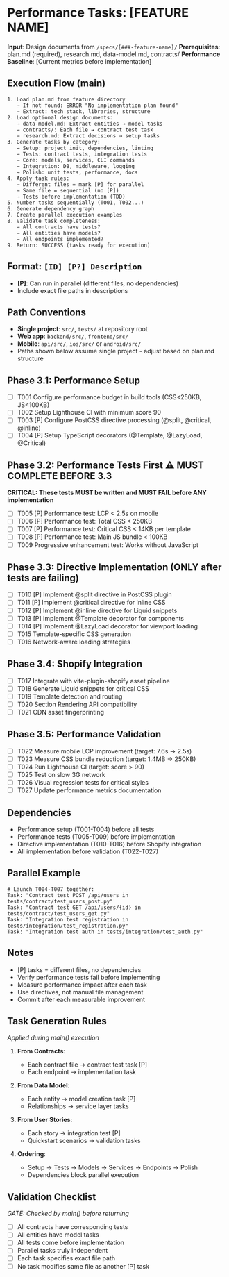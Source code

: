 # Performance Tasks: [FEATURE NAME]

**Input**: Design documents from `/specs/[###-feature-name]/`
**Prerequisites**: plan.md (required), research.md, data-model.md, contracts/
**Performance Baseline**: [Current metrics before implementation]

## Execution Flow (main)

```
1. Load plan.md from feature directory
   → If not found: ERROR "No implementation plan found"
   → Extract: tech stack, libraries, structure
2. Load optional design documents:
   → data-model.md: Extract entities → model tasks
   → contracts/: Each file → contract test task
   → research.md: Extract decisions → setup tasks
3. Generate tasks by category:
   → Setup: project init, dependencies, linting
   → Tests: contract tests, integration tests
   → Core: models, services, CLI commands
   → Integration: DB, middleware, logging
   → Polish: unit tests, performance, docs
4. Apply task rules:
   → Different files = mark [P] for parallel
   → Same file = sequential (no [P])
   → Tests before implementation (TDD)
5. Number tasks sequentially (T001, T002...)
6. Generate dependency graph
7. Create parallel execution examples
8. Validate task completeness:
   → All contracts have tests?
   → All entities have models?
   → All endpoints implemented?
9. Return: SUCCESS (tasks ready for execution)
```

## Format: `[ID] [P?] Description`

- **[P]**: Can run in parallel (different files, no dependencies)
- Include exact file paths in descriptions

## Path Conventions

- **Single project**: `src/`, `tests/` at repository root
- **Web app**: `backend/src/`, `frontend/src/`
- **Mobile**: `api/src/`, `ios/src/` or `android/src/`
- Paths shown below assume single project - adjust based on plan.md structure

## Phase 3.1: Performance Setup

- [ ] T001 Configure performance budget in build tools (CSS<250KB, JS<100KB)
- [ ] T002 Setup Lighthouse CI with minimum score 90
- [ ] T003 [P] Configure PostCSS directive processing (@split, @critical, @inline)
- [ ] T004 [P] Setup TypeScript decorators (@Template, @LazyLoad, @Critical)

## Phase 3.2: Performance Tests First ⚠️ MUST COMPLETE BEFORE 3.3

**CRITICAL: These tests MUST be written and MUST FAIL before ANY implementation**

- [ ] T005 [P] Performance test: LCP < 2.5s on mobile
- [ ] T006 [P] Performance test: Total CSS < 250KB
- [ ] T007 [P] Performance test: Critical CSS < 14KB per template
- [ ] T008 [P] Performance test: Main JS bundle < 100KB
- [ ] T009 Progressive enhancement test: Works without JavaScript

## Phase 3.3: Directive Implementation (ONLY after tests are failing)

- [ ] T010 [P] Implement @split directive in PostCSS plugin
- [ ] T011 [P] Implement @critical directive for inline CSS
- [ ] T012 [P] Implement @inline directive for Liquid snippets
- [ ] T013 [P] Implement @Template decorator for components
- [ ] T014 [P] Implement @LazyLoad decorator for viewport loading
- [ ] T015 Template-specific CSS generation
- [ ] T016 Network-aware loading strategies

## Phase 3.4: Shopify Integration

- [ ] T017 Integrate with vite-plugin-shopify asset pipeline
- [ ] T018 Generate Liquid snippets for critical CSS
- [ ] T019 Template detection and routing
- [ ] T020 Section Rendering API compatibility
- [ ] T021 CDN asset fingerprinting

## Phase 3.5: Performance Validation

- [ ] T022 Measure mobile LCP improvement (target: 7.6s → 2.5s)
- [ ] T023 Measure CSS bundle reduction (target: 1.4MB → 250KB)
- [ ] T024 Run Lighthouse CI (target: score > 90)
- [ ] T025 Test on slow 3G network
- [ ] T026 Visual regression tests for critical styles
- [ ] T027 Update performance metrics documentation

## Dependencies

- Performance setup (T001-T004) before all tests
- Performance tests (T005-T009) before implementation
- Directive implementation (T010-T016) before Shopify integration
- All implementation before validation (T022-T027)

## Parallel Example

```
# Launch T004-T007 together:
Task: "Contract test POST /api/users in tests/contract/test_users_post.py"
Task: "Contract test GET /api/users/{id} in tests/contract/test_users_get.py"
Task: "Integration test registration in tests/integration/test_registration.py"
Task: "Integration test auth in tests/integration/test_auth.py"
```

## Notes

- [P] tasks = different files, no dependencies
- Verify performance tests fail before implementing
- Measure performance impact after each task
- Use directives, not manual file management
- Commit after each measurable improvement

## Task Generation Rules

*Applied during main() execution*

1. **From Contracts**:
   - Each contract file → contract test task [P]
   - Each endpoint → implementation task

2. **From Data Model**:
   - Each entity → model creation task [P]
   - Relationships → service layer tasks

3. **From User Stories**:
   - Each story → integration test [P]
   - Quickstart scenarios → validation tasks

4. **Ordering**:
   - Setup → Tests → Models → Services → Endpoints → Polish
   - Dependencies block parallel execution

## Validation Checklist

*GATE: Checked by main() before returning*

- [ ] All contracts have corresponding tests
- [ ] All entities have model tasks
- [ ] All tests come before implementation
- [ ] Parallel tasks truly independent
- [ ] Each task specifies exact file path
- [ ] No task modifies same file as another [P] task

